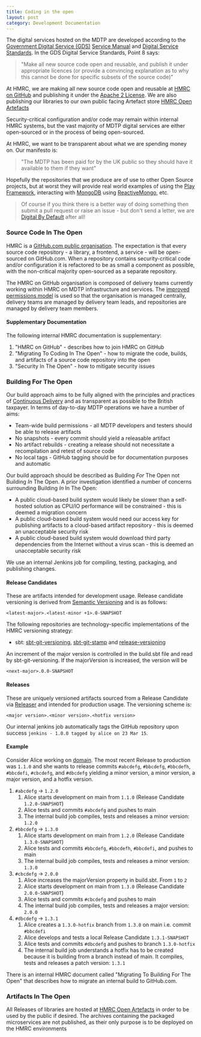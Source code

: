```yaml
---
title: Coding in the open
layout: post
category: Development Documentation
---
```


The digital services hosted on the MDTP are developed according to the [Government Digital Service (GDS)](https://gds.blog.gov.uk/about/) [Service Manual](https://www.gov.uk/service-manual) and [Digital Service Standards](https://www.gov.uk/service-manual/digital-by-default). In the GDS Digital Service Standards, Point 8 says:

> "Make all new source code open and reusable, and publish it under appropriate licences (or provide a convincing explanation as to why this cannot be done for specific subsets of the source code)"

At HMRC, we are making all new source code open and reusable at [HMRC on GitHub](https://www.github.com/hmrc) and publishing it under the [Apache 2 License](https://www.apache.org/licenses/LICENSE-2.0). We are also publishing our libraries to our own public facing Artefact store [HMRC Open Artefacts](https://open.artefacts.tax.service.gov.uk/)

Security-critical configuration and/or code may remain within internal HMRC systems, but the vast majority of MDTP digital services are either open-sourced or in the process of being open-sourced. 

At HMRC, we want to be transparent about what we are spending money on. Our manifesto is:

> "The MDTP has been paid for by the UK public so they should have it available to them if they want"

Hopefully the repositories that we produce are of use to other Open Source projects, but at worst they will provide real world examples of using the [Play Framework](https://playframework.com/), interacting with [MongoDB](https://www.mongodb.org/) using [ReactiveMongo](http://reactivemongo.org/), etc.

> Of course if you think there is a better way of doing something then submit a pull request or raise an issue - but don't send a letter, we are [Digital By Default](https://www.gov.uk/service-manual/start) after all!

### Source Code In The Open

HMRC is a [GitHub.com public organisation](https://www.github.com/hmrc). The expectation is that every source code repository - a library, a frontend, a service - will be open-sourced on GitHub.com. When a repository contains security-critical code and/or configuration it is refactored to be as small a component as possible, with the non-critical majority open-sourced as a separate repository.

The HMRC on GitHub organisation is composed of delivery teams currently working within HMRC on MDTP infrastructure and services. The [improved permissions model](https://github.com/orgs/improved-permissions) is used so that the organisation is managed centrally,  delivery teams are managed by delivery team leads, and repositories are managed by delivery team members.


#### Supplementary Documentation

The following internal HMRC documentation is supplementary:

1. "HMRC on GitHub" - describes how to join HMRC on GitHub
1. "Migrating To Coding In The Open" - how to migrate the code, builds, and artifacts of a source code repository into the open
1. "Security In The Open" - how to mitigate security issues

### Building For The Open

Our build approach aims to be fully aligned with the principles and practices of [Continuous Delivery](http://www.continuousdelivery.com) and as transparent as possible to the British taxpayer. In terms of day-to-day MDTP operations we have a number of aims:

- Team-wide build permissions - all MDTP developers and testers should be able to release artifacts 
- No snapshots - every commit should yield a releasable artifact
- No artifact rebuilds - creating a release should not necessitate a recompilation and retest of source code
- No local tags - GitHub tagging should be for documentation purposes and automatic

Our build approach should be described as Building *For* The Open not Building *In* The Open. A prior investigation identified a number of concerns surrounding Building *In* In The Open:

- A public cloud-based build system would likely be slower than a self-hosted solution as CPU/IO performance will be constrained - this is deemed a migration concern
- A public cloud-based build system would need our access key for publishing artifacts to a cloud-based artifact repository - this is deemed an unacceptable security risk
- A public cloud-based build system would download third party dependencies from the Internet without a virus scan - this is deemed an unacceptable security risk

We use an internal Jenkins job for compiling, testing, packaging, and publishing changes. 

#### Release Candidates

These are artifacts intended for development usage. Release candidate versioning is derived from [Semantic Versioning](http://www.semver.org/) and is as follows:

    <latest-major>.<latest-minor +1>.0-SNAPSHOT

The following repositories are technology-specific implementations of the HMRC versioning strategy:

- sbt: [sbt-git-versioning](https://github.com/hmrc/sbt-git-versioning), [sbt-git-stamp](https://github.com/hmrc/sbt-git-stamp) and [release-versioning](https://github.com/hmrc/release-versioning)

An increment of the major version is controlled in the build.sbt file and read by sbt-git-versioning. If the majorVersion is increased, the version will be

    <next-major>.0.0-SNAPSHOT

#### Releases

These are uniquely versioned artifacts sourced from a Release Candidate via [Releaser](https://www.github.com/hmrc/releaser) and intended for production usage. The versioning scheme is:

    <major version>.<minor version>.<hotfix version>

Our internal jenkins job automatically tags the GitHub repository upon success `jenkins - 1.0.0 tagged by alice on 23 Mar 15`. 

#### Example

Consider Alice working on [domain](https://github.com/hmrc/domain). The most recent Release to production was `1.1.0` and she wants to release commits `#abcdefg`, `#bbcdefg`, `#bbcdefh`, `#bbcdefi`, `#cbcdefg`, and `#dbcdefg` yielding a minor version, a minor version, a major version, and a hotfix version.

1. `#abcdefg` -> `1.2.0`
    1. Alice starts development on main from `1.1.0` (Release Candidate `1.2.0-SNAPSHOT`)
    2. Alice tests and commits `#abcdefg` and pushes to main
    3. The internal build job compiles, tests and releases a minor version: `1.2.0`
1. `#bbcdefg` -> `1.3.0`
    1. Alice starts development on main from `1.2.0` (Release Candidate `1.3.0-SNAPSHOT`)
    2. Alice tests and commits `#bbcdefg`, `#bbcdefh`, `#bbcdefi`, and pushes to main
    4. The internal build job compiles, tests and releases a minor version: `1.3.0`
1. `#cbcdefg` -> `2.0.0`
    1. Alice increases the majorVersion property in build.sbt. From `1` to `2`
    2. Alice starts development on main from `1.3.0` (Release Candidate `2.0.0-SNAPSHOT`)
    3. Alice tests and commits `#cbcdefg` and pushes to main
    4. The internal build job compiles, tests and releases a major version:  `2.0.0`
1. `#dbcdefg` -> `1.3.1`
    1. Alice creates a `1.3.0-hotfix` branch from `1.3.0` on main i.e. commit `#bbcdefi`
    2. Alice develops and tests a local Release Candidate `1.3.1-SNAPSHOT`
    3. Alice tests and commits `#dbcdefg` and pushes to branch `1.3.0-hotfix`
    5. The internal build job understands a hotfix has to be created because it is building from a branch instead of main. It compiles, tests and releases a patch version: `1.3.1`

There is an internal HMRC document called "Migrating To Building For The Open" that describes how to migrate an internal build to GitHub.com.

### Artifacts In The Open

All Releases of libraries are hosted at [HMRC Open Artefacts](https://open.artefacts.tax.service.gov.uk/) in order to be used by the public if desired.
The archives containing the packaged microservices are not published, as their only purpose is to be deployed on the HMRC environments
